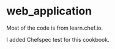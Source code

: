 # web_application
Most of the code is from learn.chef.io.

I added Chefspec test for this cookbook.
